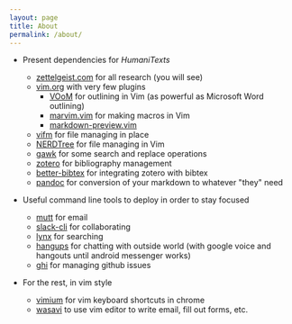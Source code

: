 ```yaml
---
layout: page
title: About
permalink: /about/
---
```



- Present dependencies for _HumaniTexts_
  - [zettelgeist.com](http://zettelgeist.com/) for all research (you will see)
  - [vim.org](https://www.vim.org/) with very few plugins
    - [VOoM](https://www.vim.org/scripts/script.php?script_id=2657) for outlining in Vim (as powerful as Microsoft Word outlining) 
    - [marvim.vim](https://github.com/vim-scripts/marvim/blob/master/plugin/marvim.vim) for making macros in Vim 
    - [markdown-preview.vim](https://github.com/iamcco/markdown-preview.vim) 
  - [vifm](https://vifm.info/) for file managing in place 
  - [NERDTree](https://www.vim.org/scripts/script.php?script_id=1658) for file managing in Vim 
  - [gawk](https://www.gnu.org/software/gawk/) for some search and replace operations  
  - [zotero](https://www.zotero.org/) for bibliography management 
  - [better-bibtex](https://github.com/retorquere/zotero-better-bibtex) for integrating zotero with bibtex 
  - [pandoc](https://pandoc.org/) for conversion of your markdown to whatever "they" need 

- Useful command line tools to deploy in order to stay focused  
  - [mutt](http://www.mutt.org/) for email 
  - [slack-cli](https://pypi.python.org/pypi/slack-cli/2.0.3) for collaborating 
  - [lynx](https://lynx.browser.org/) for searching 
  - [hangups](https://github.com/tdryer/hangups) for chatting with outside world (with google voice and hangouts until android messenger works) 
  - [ghi](https://github.com/stephencelis/ghi) for managing github issues

- For the rest, in vim style
  - [vimium](https://vimium.github.io/) for vim keyboard shortcuts in chrome 
  - [wasavi](http://appsweets.net/wasavi/) to use vim editor to write email, fill out forms, etc. 

